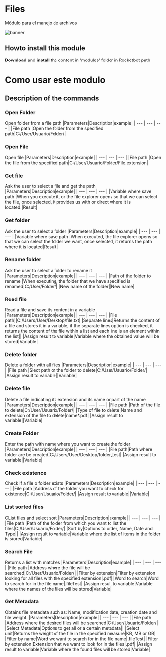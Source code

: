 



# Files
  
Módulo para el manejo de archivos  
  
![banner](C:\Users\jmsir\Desktop\RB\Rocketbot\modules\Files\docs\imgs\Banner_Files.png)
## Howto install this module
  
__Download__ and __install__ the content in 'modules' folder in Rocketbot path  


# Como usar este modulo




## Description of the commands

### Open Folder
  
Open folder from a file path
|Parameters|Description|example|
| --- | --- | --- |
|File path  |Open the folder from the specified path|C:/User/Usuario/Folder/|

### Open File
  
Open file
|Parameters|Description|example|
| --- | --- | --- |
|File path  |Open the file from the specified path|C:/User/Usuario/Folder/File.extension|

### Get file
  
Ask the user to select a file and get the path
|Parameters|Description|example|
| --- | --- | --- |
|Variable where save path  |When you execute it, or the file explorer opens so that we can select the file, once selected, it provides us with or direct where it is located.|Result|

### Get folder
  
Ask the user to select a folder
|Parameters|Description|example|
| --- | --- | --- |
|Variable where save path  |When executed, the file explorer opens so that we can select the folder we want, once selected, it returns the path where it is located|Result|

### Rename folder
  
Ask the user to select a folder to rename it
|Parameters|Description|example|
| --- | --- | --- |
|Path of the folder to rename  |When executing, the folder that we have specified is renamed|C:/User/Folder/|
|New name of the folder||New name|

### Read file
  
Read a file and save its content in a variable
|Parameters|Description|example|
| --- | --- | --- |
|File path||C:/Users/User/Desktop/file.txt|
|Separate lines|Returns the content of a file and stores it in a variable, if the separate lines option is checked, it returns the content of the file within a list and each line is an element within the list||
|Assign result to variable|Variable where the obtained value will be stored|Variable|

### Delete folder
  
Delete a folder with all files
|Parameters|Description|example|
| --- | --- | --- |
|File path  |Slect path of the folder to delete|C:/User/Usuario/Folder/|
|Assign result to variable||Variable|

### Delete file
  
Delete a file indicating its extension and its name or part of the name
|Parameters|Description|example|
| --- | --- | --- |
|File path  |Path of the file to delete|C:/User/Usuario/Folder/|
|Type of file to delete|Name and extension of the file to delete|name*.pdf|
|Assign result to variable||Variable|

### Create Folder
  
Enter the path with name where you want to create the folder
|Parameters|Description|example|
| --- | --- | --- |
|File path|Path where folder are be created|C:/Users/User/Desktop/folder_test|
|Assign result to variable||Variable|

### Check existence
  
Check if a file o folder exists
|Parameters|Description|example|
| --- | --- | --- |
|File path  |Address of the folder you want to check for existence|C:/User/Usuario/Folder/|
|Assign result to variable||Variable|

### List sorted files
  
CList files and select sort
|Parameters|Description|example|
| --- | --- | --- |
|File path  |Path of the folder from which you want to list the files|C:/User/Usuario/Folder/|
|Sort by|Options to order, Name, Date and Type||
|Assign result to variable|Variable where the list of items in the folder is stored|Variable|

### Search File
  
Returns a list with matches
|Parameters|Description|example|
| --- | --- | --- |
|File path  |Address where the file will be searched|C:/User/Usuario/Folder/|
|Filter by extension|Filter by extension looking for all files with the specified extension|.pdf|
|Word to search|Word to search for in the file name|.fileTest|
|Assign result to variable|Variable where the names of the files will be stored|Variable|

### Get Metadata
  
Obtains file metadata such as: Name, modification date, creation date and file weight.
|Parameters|Description|example|
| --- | --- | --- |
|File path  |Address where the desired files will be searched|C:/User/Usuario/Folder/|
|Select Metadata|Options to get all or a certain metadata||
|Select unit|Returns the weight of the file in the specified measure|KB, MB or GB|
|Filter by name|Word we want to search for in the file name|.fileTest|
|Filter by extension|Extension that we want to look for in the files|.pdf|
|Assign result to variable|Variable where the found files will be stored|Variable|
